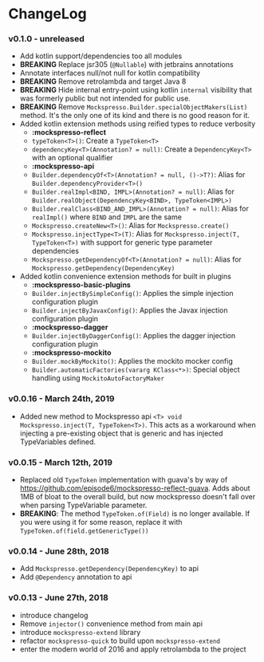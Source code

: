 # ChangeLog

### v0.1.0 - unreleased
 - Add kotlin support/dependencies too all modules
 - **BREAKING** Replace jsr305 (`@Nullable`) with jetbrains annotations
 - Annotate interfaces null/not null for kotlin compatibility
 - **BREAKING** Remove retrolambda and target Java 8
 - **BREAKING** Hide internal entry-point using kotlin `internal` visibility that was formerly public but not intended for public use.
 - **BREAKING** Remove `Mockspresso.Builder.specialObjectMakers(List)` method. It's the only one of its kind and there is no good reason for it.
 - Added kotlin extension methods using reified types to reduce verbosity
     - **:mockspresso-reflect**
     - `typeToken<T>()`: Create a `TypeToken<T>`
     - `dependencyKey<T>(Annotation? = null)`: Create a `DependencyKey<T>` with an optional qualifier
     - **:mockspresso-api**
     - `Builder.dependencyOf<T>(Annotation? = null, ()->T?)`: Alias for `Builder.dependencyProvider<T>()`   
     - `Builder.realImpl<BIND, IMPL>(Annotation? = null)`: Alias for `Builder.realObject(DependencyKey<BIND>, TypeToken<IMPL>)`
     - `Builder.realClass<BIND_AND_IMPL>(Annotation? = null)`: Alias for `realImpl()` where `BIND` and `IMPL` are the same
     - `Mockspresso.createNew<T>()`: Alias for `Mockspresso.create()`
     - `Mockspresso.injectType<T>(T)`: Alias for `Mockspresso.inject(T, TypeToken<T>)` with support for generic type parameter dependencies
     - `Mockspresso.getDependencyOf<T>(Annotation? = null)`: Alias for `Mockspresso.getDependency(DependencyKey)`
 - Added kotlin convenience extension methods for built in plugins
     - **:mockspresso-basic-plugins**
     - `Builder.injectBySimpleConfig()`: Applies the simple injection configuration plugin
     - `Builder.injectByJavaxConfig()`: Applies the Javax injection configuration plugin
     - **:mockspresso-dagger**
     - `Builder.injectByDaggerConfig()`: Applies the dagger injection configuration plugin
     - **:mockspresso-mockito**
     - `Builder.mockByMockito()`: Applies the mockito mocker config
     - `Builder.automaticFactories(vararg KClass<*>)`: Special object handling using `MockitoAutoFactoryMaker`

### v0.0.16 - March 24th, 2019
 - Added new method to Mockspresso api `<T> void Mockspresso.inject(T, TypeToken<T>)`. This acts as a workaround when injecting a pre-existing object that is generic and has injected TypeVariables defined.

### v0.0.15 - March 12th, 2019
 - Replaced old `TypeToken` implementation with guava's by way of https://github.com/episode6/mockspresso-reflect-guava. Adds about 1MB of bloat to the overall build, but now mockspresso doesn't fall over when parsing TypeVariable parameter.
 - **BREAKING**: The method `TypeToken.of(Field)` is no longer available. If you were using it for some reason, replace it with `TypeToken.of(field.getGenericType())`  

### v0.0.14 - June 28th, 2018
 - Add `Mockspresso.getDependency(DependencyKey)` to api
 - Add `@Dependency` annotation to api

### v0.0.13 - June 27th, 2018
 - introduce changelog
 - Remove `injector()` convenience method from main api
 - introduce `mockspresso-extend` library
 - refactor `mockspresso-quick` to build upon `mockspresso-extend`
 - enter the modern world of 2016 and apply retrolambda to the project
